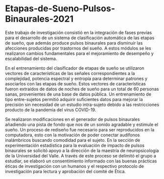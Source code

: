 # Etapas-de-Sueno-Pulsos-Binaurales-2021

Este trabajo de investigación consistió en la integración de fases previas para el desarrollo de un sistema de clasificación automática de las etapas de sueño, que además produce pulsos binaurales para disminuir las afecciones producidas por trastornos del sueño. A estos módulos se les realizaron cambios fundamentales para el mejoramiento de desempeño y escalabilidad del sistema.

En el entrenamiento del clasificador de etapas de sueño se utilizaron vectores de características de las señales correspondientes a la complejidad, potencia espectral y entropía para determinar patrones y asociarlos con las etapas de sueño. Estos vectores de características fueron extraídos de datos de noches de sueño para un total de 60 personas sanas, provenientes de una base de datos pública. Un entrenamiento de tipo entre-sujetos permitió adquirir suficientes datos para mejorar la precisión sin necesidad de un estudio intra-sujeto debido a las restricciones producto de la pandemia del virus COVID-19.

Se realizaron modificaciones en el generador de pulsos binaurales añadiendo una pista de fondo que nos de un sonido agradable y estimule el sueño. Un proceso de rediseño fue necesario para ser reproducidos en la computadora, esto con la motivación de poder conectar audífonos inalámbricos buscando comodidad para el sujeto. En la sección de experimentación estadística para la evaluación de impacto de pulsos binaurales se solicitó apoyo a la dirección de la maestría de neuropsicología de la Universidad
del Valle. A través de este proceso se delimitó el grupo a estudiar, se elaboró un consentimiento informado con las buenas prácticas éticas de investigación con un humanos y el respectivo protocolo de investigación para lectura y aprobación del comité de Ética.


